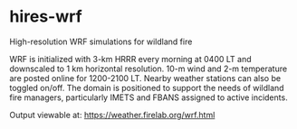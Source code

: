 # hires-wrf
High-resolution WRF simulations for wildland fire

WRF is initialized with 3-km HRRR every morning at 0400 LT and downscaled to 1 km horizontal resolution. 10-m wind and 2-m temperature are posted online for 1200-2100 LT. Nearby weather stations can also be toggled on/off. The domain is positioned to support the needs of wildland fire managers, particularly IMETS and FBANS assigned to active incidents.

Output viewable at: https://weather.firelab.org/wrf.html
